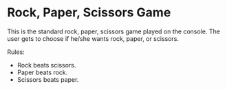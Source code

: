 # Rock, Paper, Scissors Game

This is the standard rock, paper, scissors game played on the console. The user gets to choose if he/she wants rock, paper, or scissors.

Rules:

* Rock beats scissors.
* Paper beats rock.
* Scissors beats paper. 